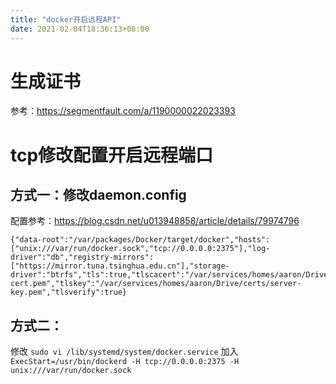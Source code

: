 ```yaml
---
title: "docker开启远程API"
date: 2021-02-04T18:36:13+08:00
---
```


# 生成证书

参考：https://segmentfault.com/a/1190000022023393

# tcp修改配置开启远程端口

## 方式一：修改daemon.config

配置参考：https://blog.csdn.net/u013948858/article/details/79974796

```
{"data-root":"/var/packages/Docker/target/docker","hosts":["unix:///var/run/docker.sock","tcp://0.0.0.0:2375"],"log-driver":"db","registry-mirrors":["https://mirror.tuna.tsinghua.edu.cn"],"storage-driver":"btrfs","tls":true,"tlscacert":"/var/services/homes/aaron/Drive/certs/ca.pem","tlscert":"/var/services/homes/aaron/Drive/certs/server-cert.pem","tlskey":"/var/services/homes/aaron/Drive/certs/server-key.pem","tlsverify":true}
```

## 方式二：

修改 `sudo vi /lib/systemd/system/docker.service`
加入 `ExecStart=/usr/bin/dockerd -H tcp://0.0.0.0:2375 -H unix:///var/run/docker.sock`
